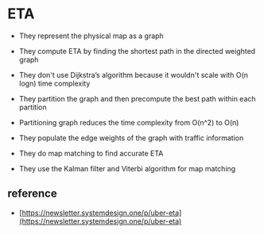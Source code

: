 # ETA


- They represent the physical map as a graph

- They compute ETA by finding the shortest path in the directed weighted graph

- They don't use Dijkstra’s algorithm because it wouldn't scale with O(n logn) time complexity

- They partition the graph and then precompute the best path within each partition

- Partitioning graph reduces the time complexity from O(n^2) to O(n)

- They populate the edge weights of the graph with traffic information

- They do map matching to find accurate ETA

- They use the Kalman filter and Viterbi algorithm for map matching


## reference

- [https://newsletter.systemdesign.one/p/uber-eta](https://newsletter.systemdesign.one/p/uber-eta)
